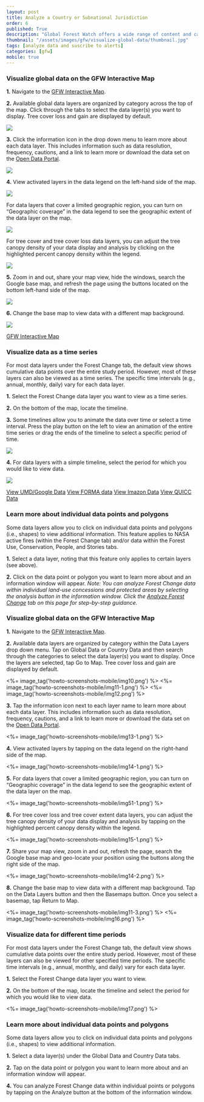 ```yaml
---
layout: post
title: Analyze a Country or Subnational Jurisdiction
order: 6
published: True
description: "Global Forest Watch offers a wide range of content and capabilities to serve a variety of users and purposes. Whether you arrive at GFW with a clear purpose or are simply exploring different features, we can help you learn to use the platform."
thumbnail: "/assets/images/gfw/visualize-global-data/thumbnail.jpg"
tags: [analyze data and suscribe to alerts]
categories: [gfw]
mobile: true
---
```





<div id="desktopContent" class="content">
  <h3>Visualize global data on the GFW Interactive Map</h3>
  <p><strong>1.</strong>  Navigate to the <a href="http://www.globalforestwatch.org/map" target="_blank">GFW Interactive Map</a>.</p>
  <p><strong>2.</strong>  Available global data layers are organized by category across the top of the map. Click through the tabs to select the data layer(s) you want to display. Tree cover loss and gain are displayed by default.</p>
  <p><img src="{{site.baseurl}}/assets/images/gfw/visualize-global-data/desktop1.png"/></p>
  <p><strong>3.</strong>  Click the information icon in the drop down menu to learn more about each data layer. This includes information such as data resolution, frequency, cautions, and a link to learn more or download the data set on the <a class="mobile-friendly" href="http://data.globalforestwatch.org/" target="_blank">Open Data Portal</a>.</p>
  <p><img src="{{site.baseurl}}/assets/images/gfw/visualize-global-data/desktop2.png"/></p>
  <p><strong>4.</strong>  View activated layers in the data legend on the left-hand side of the map.</p>
  <p><img src="{{site.baseurl}}/assets/images/gfw/visualize-global-data/desktop3.png"/></p>
  <p>For data layers that cover a limited geographic region, you can turn on “Geographic coverage” in the data legend to see the geographic extent of the data layer on the map.</p>
  <p><img src="{{site.baseurl}}/assets/images/gfw/visualize-global-data/desktop4.png"/></p>
  <p>For tree cover and tree cover loss data layers, you can adjust the tree canopy density of your data display and analysis by clicking on the highlighted percent canopy density within the legend.</p>
  <p><img src="{{site.baseurl}}/assets/images/gfw/visualize-global-data/desktop5.png"/></p>
  <p><strong>5.</strong>  Zoom in and out, share your map view, hide the windows, search the Google base map, and refresh the page using the buttons located on the bottom left-hand side of the map.</p>
  <p><img src="{{site.baseurl}}/assets/images/gfw/visualize-global-data/desktop6.png"/></p>
  <p><strong>6.</strong>  Change the base map to view data with a different map background.</p>
  <p><img src="{{site.baseurl}}/assets/images/gfw/visualize-global-data/desktop7.png"/></p>
  <p>
    <a class="btn" href='http://www.globalforestwatch.org/map' target='_blank'>GFW Interactive Map</a>
  </p>

  <h3>Visualize data as a time series</h3>
  <p>For most data layers under the Forest Change tab, the default view shows cumulative data points over the entire study period. However, most of these layers can also be viewed as a time series. The specific time intervals (e.g., annual, monthly, daily) vary for each data layer.</p>
  <p><strong>1.</strong>  Select the Forest Change data layer you want to view as a time series.</p>
  <p><strong>2.</strong>  On the bottom of the map, locate the timeline.</p>
  <p><strong>3.</strong>  Some timelines allow you to animate the data over time or select a time interval. Press the play button on the left to view an animation of the entire time series or drag the ends of the timeline to select a specific period of time.</p>
  <p><img src="{{site.baseurl}}/assets/images/gfw/visualize-global-data/desktop8.png"/></p>
  <p><strong>4.</strong>  For data layers with a simple timeline, select the period for which you would like to view data.</p>
  <p><img src="{{site.baseurl}}/assets/images/gfw/visualize-global-data/desktop9.png"/></p>
  <p>
    <a class="btn" href='http://www.globalforestwatch.org/map/3/15.00/27.00/ALL/grayscale/loss' target='_blank'>View UMD/Google Data</a>
    <a class="btn" href='http://www.globalforestwatch.org/map/3/15.00/27.00/ALL/grayscale/forma' target='_blank'>View FORMA data</a>
    <a class="btn" href='http://www.globalforestwatch.org/map/3/15.00/27.00/ALL/grayscale/imazon' target='_blank'>View Imazon Data</a>
    <a class="btn" href='http://www.globalforestwatch.org/map/3/15.00/27.00/ALL/grayscale/modis' target='_blank'>View QUICC Data</a>
  </p>

  <h3>Learn more about individual data points and polygons</h3>
  <p>Some data layers allow you to click on individual data points and polygons (i.e., shapes) to view additional information. This feature applies to NASA active fires (within the Forest Change tab) and/or data within the Forest Use, Conservation, People, and Stories tabs.</p>
  <p><strong>1.</strong>  Select a data layer, noting that this feature only applies to certain layers (see above).</p>
  <p><strong>2.</strong>  Click on the data point or polygon you want to learn more about and an information window will appear. <i>Note: You can analyze Forest Change data within individual land-use concessions and protected areas by selecting the analysis button in the information window. Click the <a href="http://www.globalforestwatch.org/howto/analyze-forest-change" target='_blank'>Analyze Forest Change</a> tab on this page for step-by-step guidance.</i></p>
</div>








<div id="mobileContent" class="content">
  <h3>Visualize global data on the GFW Interactive Map</h3>
  <p><strong>1.</strong>  Navigate to the <a href="http://www.globalforestwatch.org/map" target="_blank">GFW Interactive Map</a>.</p>
  <p><strong>2.</strong>  Available data layers are organized by category within the Data Layers drop down menu. Tap on Global Data or Country Data and then search through the categories to select the data layer(s) you want to display. Once the layers are selected, tap Go to Map. Tree cover loss and gain are displayed by default.</p>
  <p>
    <%= image_tag('howto-screenshots-mobile/img10.png') %>
    <%= image_tag('howto-screenshots-mobile/img11-1.png') %>
    <%= image_tag('howto-screenshots-mobile/img12.png') %>
  </p>
  <p><strong>3.</strong>  Tap the information icon next to each layer name to learn more about each data layer. This includes information such as data resolution, frequency, cautions, and a link to learn more or download the data set on the <a class="mobile-friendly" href="http://data.globalforestwatch.org/" target="_blank">Open Data Portal</a>.</p>
  <p><%= image_tag('howto-screenshots-mobile/img13-1.png') %></p>
  <p><strong>4.</strong>  View activated layers by tapping on the data legend on the right-hand side of the map.</p>
  <p><%= image_tag('howto-screenshots-mobile/img14-1.png') %></p>
  <p><strong>5.</strong>  For data layers that cover a limited geographic region, you can turn on “Geographic coverage” in the data legend to see the geographic extent of the data layer on the map.</p>
  <p><%= image_tag('howto-screenshots-mobile/img51-1.png') %></p>
  <p><strong>6.</strong>  For tree cover loss and tree cover extent data layers, you can adjust the tree canopy density of your data display and analysis by tapping on the highlighted percent canopy density within the legend.</p>
  <p><%= image_tag('howto-screenshots-mobile/img15-1.png') %></p>
  <p><strong>7.</strong>  Share your map view, zoom in and out, refresh the page, search the Google base map and geo-locate your position using the buttons along the right side of the map.</p>
  <p><%= image_tag('howto-screenshots-mobile/img14-2.png') %></p>
  <p><strong>8.</strong>  Change the base map to view data with a different map background. Tap on the Data Layers button and then the Basemaps button. Once you select a basemap, tap Return to Map. </p>
  <p> <%= image_tag('howto-screenshots-mobile/img11-3.png') %>
      <%= image_tag('howto-screenshots-mobile/img16.png') %>
  </p>

  <h3>Visualize data for different time periods</h3>
  <p>For most data layers under the Forest Change tab, the default view shows cumulative data points over the entire study period. However, most of these layers can also be viewed for other specified time periods. The specific time intervals (e.g., annual, monthly, and daily) vary for each data layer.</p>
  <p><strong>1.</strong>  Select the Forest Change data layer you want to view.</p>
  <p><strong>2.</strong>  On the bottom of the map, locate the timeline and select the period for which you would like to view data.</p>
  <p><%= image_tag('howto-screenshots-mobile/img17.png') %></p>

  <h3>Learn more about individual data points and polygons</h3>
  <p>Some data layers allow you to click on individual data points and polygons (i.e., shapes) to view additional information.</p>
  <p><strong>1.</strong>  Select a data layer(s) under the Global Data and Country Data tabs.</p>
  <p><strong>2.</strong>  Tap on the data point or polygon you want to learn more about and an information window will appear.</p>
  <p><strong>4.</strong>  You can analyze Forest Change data within individual points or polygons by tapping on the Analyze button at the bottom of the information window.</p>
</div>
